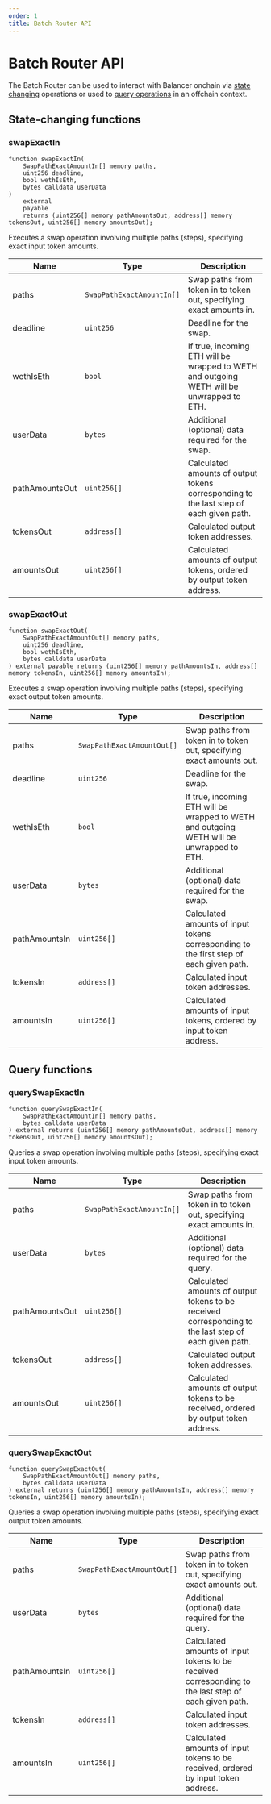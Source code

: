 ```yaml
---
order: 1
title: Batch Router API
---
```


# Batch Router API

The Batch Router can be used to interact with Balancer onchain via [state changing](/concepts/router/onchain-api/batch-router-api.html#state-changing-functions) operations or used to [query operations](/concepts/router/onchain-api/batch-router-api.html#query-functions) in an offchain context.

## State-changing functions

### swapExactIn
```solidity
function swapExactIn(
    SwapPathExactAmountIn[] memory paths,
    uint256 deadline,
    bool wethIsEth,
    bytes calldata userData
)
    external
    payable
    returns (uint256[] memory pathAmountsOut, address[] memory tokensOut, uint256[] memory amountsOut);
```

Executes a swap operation involving multiple paths (steps), specifying exact input token amounts.

| Name | Type | Description |
| --- | --- | --- |
| paths | `SwapPathExactAmountIn[]` | Swap paths from token in to token out, specifying exact amounts in. |
| deadline | `uint256` | Deadline for the swap. |
| wethIsEth | `bool` | If true, incoming ETH will be wrapped to WETH and outgoing WETH will be unwrapped to ETH. |
| userData | `bytes` | Additional (optional) data required for the swap. |
| pathAmountsOut | `uint256[]` | Calculated amounts of output tokens corresponding to the last step of each given path. |
| tokensOut | `address[]` | Calculated output token addresses. |
| amountsOut | `uint256[]` | Calculated amounts of output tokens, ordered by output token address. |

### swapExactOut
```solidity
function swapExactOut(
    SwapPathExactAmountOut[] memory paths,
    uint256 deadline,
    bool wethIsEth,
    bytes calldata userData
) external payable returns (uint256[] memory pathAmountsIn, address[] memory tokensIn, uint256[] memory amountsIn);
```

Executes a swap operation involving multiple paths (steps), specifying exact output token amounts.

| Name | Type | Description |
| --- | --- | --- |
| paths | `SwapPathExactAmountOut[]` | Swap paths from token in to token out, specifying exact amounts out. |
| deadline | `uint256` | Deadline for the swap. |
| wethIsEth | `bool` | If true, incoming ETH will be wrapped to WETH and outgoing WETH will be unwrapped to ETH. |
| userData | `bytes` | Additional (optional) data required for the swap. |
| pathAmountsIn | `uint256[]` | Calculated amounts of input tokens corresponding to the first step of each given path. |
| tokensIn | `address[]` | Calculated input token addresses. |
| amountsIn | `uint256[]` | Calculated amounts of input tokens, ordered by input token address. |


## Query functions

### querySwapExactIn
```solidity
function querySwapExactIn(
    SwapPathExactAmountIn[] memory paths,
    bytes calldata userData
) external returns (uint256[] memory pathAmountsOut, address[] memory tokensOut, uint256[] memory amountsOut);
```

Queries a swap operation involving multiple paths (steps), specifying exact input token amounts.

| Name | Type | Description |
| --- | --- | --- |
| paths | `SwapPathExactAmountIn[]` | Swap paths from token in to token out, specifying exact amounts in. |
| userData | `bytes` | Additional (optional) data required for the query. |
| pathAmountsOut | `uint256[]` | Calculated amounts of output tokens to be received corresponding to the last step of each given path. |
| tokensOut | `address[]` | Calculated output token addresses. |
| amountsOut | `uint256[]` | Calculated amounts of output tokens to be received, ordered by output token address. |

### querySwapExactOut
```solidity
function querySwapExactOut(
    SwapPathExactAmountOut[] memory paths,
    bytes calldata userData
) external returns (uint256[] memory pathAmountsIn, address[] memory tokensIn, uint256[] memory amountsIn);
```

Queries a swap operation involving multiple paths (steps), specifying exact output token amounts.

| Name | Type | Description |
| --- | --- | --- |
| paths | `SwapPathExactAmountOut[]` | Swap paths from token in to token out, specifying exact amounts out. |
| userData | `bytes` | Additional (optional) data required for the query. |
| pathAmountsIn | `uint256[]` | Calculated amounts of input tokens to be received corresponding to the last step of each given path. |
| tokensIn | `address[]` | Calculated input token addresses. |
| amountsIn | `uint256[]` | Calculated amounts of input tokens to be received, ordered by input token address. |
